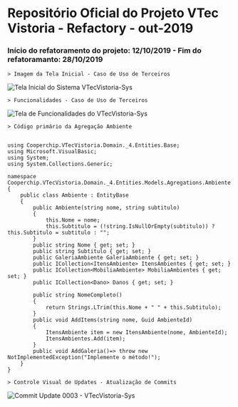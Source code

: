 # Repositório Oficial do Projeto VTec Vistoria - Refactory - out-2019

### Início do refatoramento do projeto: 12/10/2019 - Fim do refatoramanto: 28/10/2019

```
> Imagem da Tela Inicial - Caso de Uso de Terceiros
```

![Tela Inicial do Sistema VTecVistoria-Sys](http://apimltools.com.br/vtecvistoriaimg/apresentacao-devolus1280x720.png "Apresentação Devolus")

```
> Funcionalidades - Caso de Uso de Terceiros
```

![Tela de Funcionalidades do VTecVistoria-Sys](http://apimltools.com.br/vtecvistoriaimg/funcionalidades.png "Apresentação Devolus")

```
> Código primário da Agregação Ambiente
```

```CSharp

using Cooperchip.VTecVistoria.Domain._4.Entities.Base;
using Microsoft.VisualBasic;
using System;
using System.Collections.Generic;

namespace Cooperchip.VTecVistoria.Domain._4.Entities.Models.Agregations.Ambiente
{
    public class Ambiente : EntityBase
    {
        public Ambiente(string nome, string subtitulo)
        {
            this.Nome = nome;
            this.Subtitulo = (!string.IsNullOrEmpty(subtitulo)) ? this.Subtitulo = subtitulo : "";
        }
        public string Nome { get; set; }
        public string Subtitulo { get; set; }
        public GaleriaAmbiente GaleriaAmbiente { get; set; }
        public ICollection<ItensAmbiente> ItensAmbientes { get; set; }
        public ICollection<MobiliaAmbiente> MobiliaAmbientes { get; set; }
        public ICollection<Dano> Danos { get; set; }

        public string NomeCompleto()
        {
            return Strings.LTrim(this.Nome + " " + this.Subtitulo);
        }
        public void AddItems(string nome, Guid AmbienteId)
        {
            ItensAmbiente item = new ItensAmbiente(nome, AmbienteId);
            ItensAmbientes.Add(item);
        }
        public void AddGaleria()=> throw new NotImplementedException("Implemente o método!");
    }
}

```

```
> Controle Visual de Updates - Atualização de Commits
```

![Commit Update 0003 - VTecVistoria-Sys](http://apimltools.com.br/vtecvistoriaimg/commits-upd-0003.png "Atualização de Commits")
